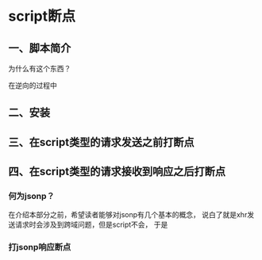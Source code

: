 # script断点 

## 一、脚本简介
为什么有这个东西？ 

在逆向的过程中

## 二、安装


## 三、在script类型的请求发送之前打断点


## 四、在script类型的请求接收到响应之后打断点
### 何为jsonp？
在介绍本部分之前，希望读者能够对jsonp有几个基本的概念，
说白了就是xhr发送请求时会涉及到跨域问题，但是script不会，
于是

### 打jsonp响应断点 


















